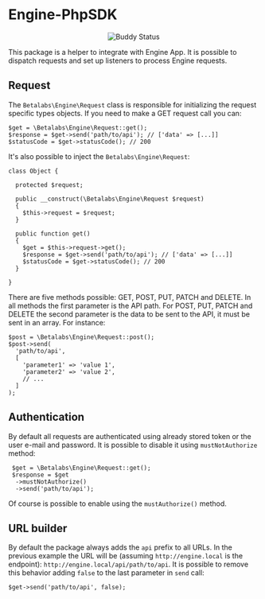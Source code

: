 # Engine-PhpSDK

<p align="center">
<img src="https://app.buddy.works/betalabs/engine-phpsdk/pipelines/pipeline/59648/badge.svg?token=7694a41867a494d5be5dd61a675f7e43fc18c053ab9c6091a392ce111cd03de5" alt="Buddy Status"/>
</p>

This package is a helper to integrate with Engine App. It is possible to dispatch requests and set up listeners to process Engine requests.

## Request

The ```Betalabs\Engine\Request``` class is responsible for initializing the request specific types objects. If you need to make a GET request call you can:

```
$get = \Betalabs\Engine\Request::get();
$response = $get->send('path/to/api'); // ['data' => [...]]
$statusCode = $get->statusCode(); // 200
```

It's also possible to inject the ```Betalabs\Engine\Request```:

```
class Object {

  protected $request;
  
  public __construct(\Betalabs\Engine\Request $request)
  {
    $this->request = $request;
  }
  
  public function get()
  {
    $get = $this->request->get();
    $response = $get->send('path/to/api'); // ['data' => [...]]
    $statusCode = $get->statusCode(); // 200
  }

}
```
There are five methods possible: GET, POST, PUT, PATCH and DELETE. In all methods the first parameter is the API path. For POST, PUT, PATCH and DELETE the second parameter is the data to be sent to the API, it must be sent in an array. For instance:

```
$post = \Betalabs\Engine\Request::post();
$post->send(
  'path/to/api',
  [
    'parameter1' => 'value 1',
    'parameter2' => 'value 2',
    // ...
  ]
);
```

## Authentication

By default all requests are authenticated using already stored token or the user e-mail and password. It is possible to disable it using ```mustNotAuthorize``` method:

```
 $get = \Betalabs\Engine\Request::get();
 $response = $get
  ->mustNotAuthorize()
  ->send('path/to/api');
```
Of course is possible to enable using the ```mustAuthorize()``` method.

## URL builder

By default the package always adds the ```api``` prefix to all URLs. In the previous example the URL will be (assuming ```http://engine.local``` is the endpoint): ```http://engine.local/api/path/to/api```. It is possible to remove this behavior adding ```false``` to the last parameter in ```send``` call:

```
$get->send('path/to/api', false);
```
